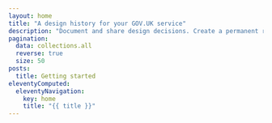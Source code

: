 ```yaml
---
layout: home
title: "A design history for your GOV.UK service"
description: "Document and share design decisions. Create a permanent record of how your service has developed over time."
pagination:
  data: collections.all
  reverse: true
  size: 50
posts:
  title: Getting started
eleventyComputed:
  eleventyNavigation:
    key: home
    title: "{{ title }}"
---
```

